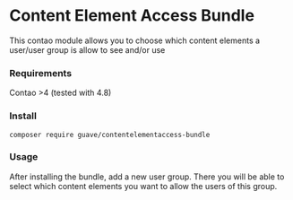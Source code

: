 # Content Element Access Bundle
This contao module allows you to choose which content elements a user/user group is allow to see and/or use

### Requirements
Contao >4 (tested with 4.8)

### Install
`composer require guave/contentelementaccess-bundle`

### Usage
After installing the bundle, add a new user group. There you will be able to select which content elements you want to allow the users of this group.
